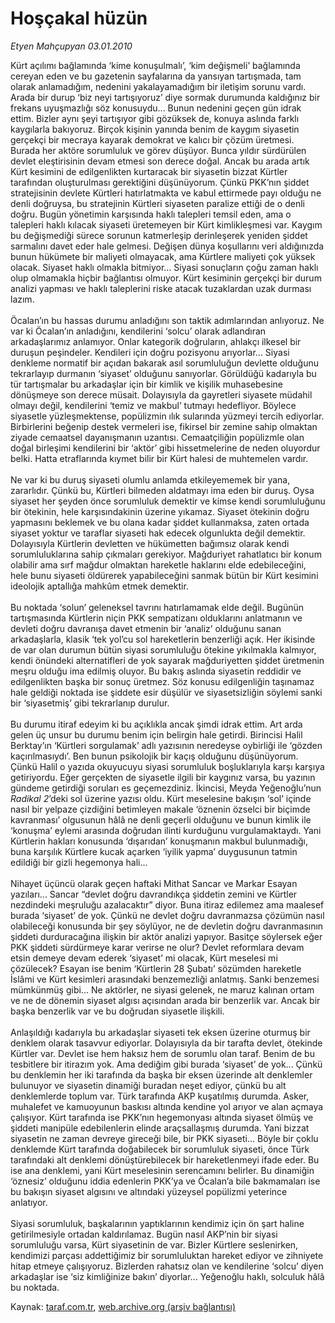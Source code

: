 # Hoşçakal hüzün

*Etyen Mahçupyan 03.01.2010*

<div class="yazi">Kürt açılımı bağlamında ‘kime konuşulmalı’, ‘kim değişmeli’ bağlamında cereyan eden ve bu gazetenin sayfalarına da yansıyan tartışmada, tam olarak anlamadığım, nedenini yakalayamadığım bir iletişim sorunu vardı. Arada bir durup ‘biz neyi tartışıyoruz’ diye sormak durumunda kaldığınız bir frekans uyuşmazlığı söz konusuydu... Bunun nedenini geçen gün idrak ettim. Bizler aynı şeyi tartışıyor gibi gözüksek de, konuya aslında farklı kaygılarla bakıyoruz. Birçok kişinin yanında benim de kaygım siyasetin gerçekçi bir mecraya kayarak demokrat ve kalıcı bir çözüm üretmesi. Burada her aktöre sorumluluk ve görev düşüyor. Bunca yıldır sürdürülen devlet eleştirisinin devam etmesi son derece doğal. Ancak bu arada artık Kürt kesimini de edilgenlikten kurtaracak bir siyasetin bizzat Kürtler tarafından oluşturulması gerektiğini düşünüyorum. Çünkü PKK’nın şiddet stratejisinin devlete Kürtleri hatırlatmakta ve kabul ettirmede payı olduğu ne denli doğruysa, bu stratejinin Kürtleri siyaseten paralize ettiği de o denli doğru. Bugün yönetimin karşısında haklı talepleri temsil eden, ama o talepleri haklı kılacak siyaseti üretemeyen bir Kürt kimlikleşmesi var. Kaygım bu değişmediği sürece sorunun katmerleşip derinleşerek yeniden şiddet sarmalını davet eder hale gelmesi. Değişen dünya koşullarını veri aldığınızda bunun hükümete bir maliyeti olmayacak, ama Kürtlere maliyeti çok yüksek olacak. Siyaset haklı olmakla bitmiyor... Siyasi sonuçların çoğu zaman haklı olup olmamakla hiçbir bağlantısı olmuyor. Kürt kesiminin gerçekçi bir durum analizi yapması ve haklı taleplerini riske atacak tuzaklardan uzak durması lazım. <br/><br/>Öcalan’ın bu hassas durumu anladığını son taktik adımlarından anlıyoruz. Ne var ki Öcalan’ın anladığını, kendilerini ‘solcu’ olarak adlandıran arkadaşlarımız anlamıyor. Onlar kategorik doğruların, ahlakçı ilkesel bir duruşun peşindeler. Kendileri için doğru pozisyonu arıyorlar... Siyasi denkleme normatif bir açıdan bakarak asıl sorumluluğun devlette olduğunu tekrarlayıp durmanın ‘siyaset’ olduğunu sanıyorlar. Görüldüğü kadarıyla bu tür tartışmalar bu arkadaşlar için bir kimlik ve kişilik muhasebesine dönüşmeye son derece müsait. Dolayısıyla da gayretleri siyasete müdahil olmayı değil, kendilerini ‘temiz ve makbul’ tutmayı hedefliyor. Böylece siyasetle yüzleşmektense, popülizmin ılık sularında yüzmeyi tercih ediyorlar. Birbirlerini beğenip destek vermeleri ise, fikirsel bir zemine sahip olmaktan ziyade cemaatsel dayanışmanın uzantısı. Cemaatçiliğin popülizmle olan doğal birleşimi kendilerini bir ‘aktör’ gibi hissetmelerine de neden oluyordur belki. Hatta etraflarında kıymet bilir bir Kürt halesi de muhtemelen vardır. <br/><br/>Ne var ki bu duruş siyaseti olumlu anlamda etkileyememek bir yana, zararlıdır. Çünkü bu, Kürtleri bilmeden aldatmayı ima eden bir duruş. Oysa siyaset her şeyden önce sorumluluk demektir ve kimse kendi sorumluluğunu bir ötekinin, hele karşısındakinin üzerine yıkamaz. Siyaset ötekinin doğru yapmasını beklemek ve bu olana kadar şiddet kullanmaksa, zaten ortada siyaset yoktur ve taraflar siyaseti hak edecek olgunlukta değil demektir. Dolayısıyla Kürtlerin devletten ve hükümetten bağımsız olarak kendi sorumluluklarına sahip çıkmaları gerekiyor. Mağduriyet rahatlatıcı bir konum olabilir ama sırf mağdur olmaktan hareketle haklarını elde edebileceğini, hele bunu siyaseti öldürerek yapabileceğini sanmak bütün bir Kürt kesimini ideolojik aptallığa mahkûm etmek demektir. <br/><br/>Bu noktada ‘solun’ geleneksel tavrını hatırlamamak elde değil. Bugünün tartışmasında Kürtlerin niçin PKK sempatizanı olduklarını anlatmanın ve devleti doğru davranışa davet etmenin bir ‘analiz’ olduğunu sanan arkadaşlarla, klasik ‘tek yol’cu sol hareketlerin benzerliği açık. Her ikisinde de var olan durumun bütün siyasi sorumluluğu ötekine yıkılmakla kalmıyor, kendi önündeki alternatifleri de yok sayarak mağduriyetten şiddet üretmenin meşru olduğu ima edilmiş oluyor. Bu bakış aslında siyasetin reddidir ve edilgenlikten başka bir sonuç üretmez. Söz konusu edilgenliğin taşınamaz hale geldiği noktada ise şiddete esir düşülür ve siyasetsizliğin söylemi sanki bir ‘siyasetmiş’ gibi tekrarlanıp durulur. <br/><br/>Bu durumu itiraf edeyim ki bu açıklıkla ancak şimdi idrak ettim. Art arda gelen üç unsur bu durumu benim için belirgin hale getirdi. Birincisi Halil Berktay’ın ‘Kürtleri sorgulamak’ adlı yazısının neredeyse oybirliği ile ‘gözden kaçırılmasıydı’. Ben bunun psikolojik bir kaçış olduğunu düşünüyorum. Çünkü Halil o yazıda okuyucuyu siyasi sorumluluk boşluklarıyla karşı karşıya getiriyordu. Eğer gerçekten de siyasetle ilgili bir kaygınız varsa, bu yazının gündeme getirdiği soruları es geçemezdiniz. İkincisi, Meyda Yeğenoğlu’nun <i>Radikal 2</i>’deki sol üzerine yazısı oldu. Kürt meselesine bakışın ‘sol’ içinde nasıl bir yelpaze çizdiğini betimleyen makale ‘öznenin özselci bir biçimde kavranması’ olgusunun hâlâ ne denli geçerli olduğunu ve bunun kimlik ile ‘konuşma’ eylemi arasında doğrudan ilinti kurduğunu vurgulamaktaydı. Yani Kürtlerin hakları konusunda ‘dışarıdan’ konuşmanın makbul bulunmadığı, buna karşılık Kürtlere kucak açarken ‘iyilik yapma’ duygusunun tatmin edildiği bir gizli hegemonya hali... <br/><br/>Nihayet üçüncü olarak geçen haftaki Mithat Sancar ve Markar Esayan yazıları... Sancar “devlet doğru davrandıkça şiddetin zemini ve Kürtler nezdindeki meşruluğu azalacaktır” diyor. Buna itiraz edilemez ama maalesef burada ‘siyaset’ de yok. Çünkü ne devlet doğru davranmazsa çözümün nasıl olabileceği konusunda bir şey söylüyor, ne de devletin doğru davranmasının şiddeti durduracağına ilişkin bir aktör analizi yapıyor. Basitçe söylersek eğer PKK şiddeti sürdürmeye karar verirse ne olur? Devlet reformlara devam etsin demeye devam ederek ‘siyaset’ mi olacak, Kürt meselesi mi çözülecek? Esayan ise benim ‘Kürtlerin 28 Şubatı’ sözümden hareketle İslâmi ve Kürt kesimleri arasındaki benzemezliği anlatmış. Sanki benzemesi mümkünmüş gibi... Ne aktörler, ne siyasi gelenek, ne maruz kalınan ortam ve ne de dönemin siyaset algısı açısından arada bir benzerlik var. Ancak bir başka benzerlik var ve bu doğrudan siyasetle ilişkili. <br/><br/>Anlaşıldığı kadarıyla bu arkadaşlar siyaseti tek eksen üzerine oturmuş bir denklem olarak tasavvur ediyorlar. Dolayısıyla da bir tarafta devlet, ötekinde Kürtler var. Devlet ise hem haksız hem de sorumlu olan taraf. Benim de bu tesbitlere bir itirazım yok. Ama dediğim gibi burada ‘siyaset’ de yok... Çünkü bu denklemin her iki tarafında da başka bir eksen üzerinde alt denklemler bulunuyor ve siyasetin dinamiği buradan neşet ediyor, çünkü bu alt denklemlerde toplum var. Türk tarafında AKP kuşatılmış durumda. Asker, muhalefet ve kamuoyunun baskısı altında kendine yol arıyor ve alan açmaya çalışıyor. Kürt tarafında ise PKK’nın hegemonyası altında siyaset ölmüş ve şiddeti manipüle edebilenlerin elinde araçsallaşmış durumda. Yani bizzat siyasetin ne zaman devreye gireceği bile, bir PKK siyaseti... Böyle bir çoklu denklemde Kürt tarafında doğabilecek bir sorumluluk siyaseti, önce Türk tarafındaki alt denklemi dönüştürebilecek bir hareketlenmeyi ifade eder. Bu ise ana denklemi, yani Kürt meselesinin serencamını belirler. Bu dinamiğin ‘öznesiz’ olduğunu iddia edenlerin PKK’ya ve Öcalan’a bile bakmamaları ise bu bakışın siyaset algısını ve altındaki yüzeysel popülizmi yeterince anlatıyor. <br/><br/>Siyasi sorumluluk, başkalarının yaptıklarının kendimiz için ön şart haline getirilmesiyle ortadan kaldırılamaz. Bugün nasıl AKP’nin bir siyasi sorumluluğu varsa, Kürt siyasetinin de var. Bizler Kürtlere seslenirken, kendimizi parçası addettiğimiz bir sorumluluktan hareket ediyor ve zihniyete hitap etmeye çalışıyoruz. Bizlerden rahatsız olan ve kendilerine ‘solcu’ diyen arkadaşlar ise ‘siz kimliğinize bakın’ diyorlar... Yeğenoğlu haklı, solculuk hâlâ bu noktada.
              </div>

Kaynak: [taraf.com.tr](http://taraf.com.tr:80/makale/9332.htm), [web.archive.org (arşiv bağlantısı)](http://web.archive.org/web/20100311181546/http://taraf.com.tr:80/makale/9332.htm)

